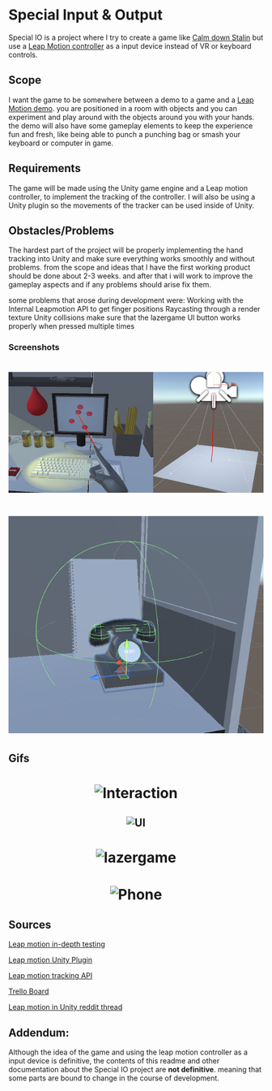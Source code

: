 # Special Input & Output

Special IO is a project where I try to create a game like [Calm down Stalin](https://store.steampowered.com/app/502940/Calm_Down_Stalin/) but use a [Leap Motion controller](https://www.ultraleap.com/product/leap-motion-controller/) as a input device instead of VR or keyboard controls.

## Scope

I want the game to be somewhere between a demo to a game and a [Leap Motion demo](https://developer.leapmotion.com/tracking-software-download). you are positioned in a room with objects and you can experiment and play around with the objects around you with your hands. the demo will also have some gameplay elements to keep the experience fun and fresh, like being able to punch a punching bag or smash your keyboard or computer in game.


## Requirements

The game will be made using the Unity game engine and a Leap motion controller, to implement the tracking of the controller. I will also be using a Unity plugin so the movements of the tracker can be used inside of Unity.


## Obstacles/Problems

The hardest part of the project will be properly implementing the hand tracking into Unity and make sure everything works smoothly and without problems. from the scope and ideas that I have the first working product should be done about 2-3 weeks. and after that i will work to improve the gameplay aspects and if any problems should arise fix them.

some problems that arose during development were:
Working with the Internal Leapmotion API to get finger positions
Raycasting through a render texture
Unity collisions
make sure that the lazergame UI button works properly when pressed multiple times

### Screenshots
<h1 align="center">

![Interaction](https://github.com/DanielNijkamp/Special_IO/blob/master/Special_IO/Screenshots/Raycast.jpg)

</h1>
<h1 align="center">

![Interaction](https://github.com/DanielNijkamp/Special_IO/blob/master/Special_IO/Screenshots/PhoneGizmos.png)


## Gifs
<h1 align="center">

![Interaction](https://github.com/DanielNijkamp/Special_IO/blob/master/Special_IO/Gifs/Interaction.gif)

</h1>

<h2 align="center">

![UI](https://github.com/DanielNijkamp/Special_IO/blob/master/Special_IO/Gifs/UI.gif)

</h2>

<h1 align="center">

![lazergame](https://github.com/DanielNijkamp/Special_IO/blob/master/Special_IO/Gifs/lazergame.gif)

</h1>

<h1 align="center">

![Phone](https://github.com/DanielNijkamp/Special_IO/blob/master/Special_IO/Gifs/phone.gif)

</h1>

## Sources


[Leap motion in-depth testing](https://youtu.be/ZK5FRPwIWVE)

[Leap motion Unity Plugin](https://developer.leapmotion.com/unity)

[Leap motion tracking API](https://docs.ultraleap.com/tracking-api/)

[Trello Board](https://trello.com/b/FPIkMKX7/specialio)

[Leap motion in Unity reddit thread](https://www.reddit.com/r/leapmotion/comments/4dx68o/almost_seamlessly_picking_up_objects/)

## Addendum:
Although the idea of the game and using the leap motion controller as a input device is definitive, the contents of this readme and other documentation about the Special IO project are **not definitive**. meaning that some parts are bound to change in the course of development.
